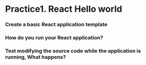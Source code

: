 # Practice1. React Hello world

### Create a basic React application template

### How do you run your React application?

### Test modifying the source code while the application is running, What happens?
